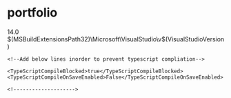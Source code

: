# portfolio

<PropertyGroup>
    <VisualStudioVersion Condition="'$(VisualStudioVersion)' == ''">14.0</VisualStudioVersion>
    <VSToolsPath Condition="'$(VSToolsPath)' == ''">$(MSBuildExtensionsPath32)\Microsoft\VisualStudio\v$(VisualStudioVersion)</VSToolsPath>

	<!--Add below lines inorder to prevent typescript compliation-->

    <TypeScriptCompileBlocked>true</TypeScriptCompileBlocked>
    <TypeScriptCompileOnSaveEnabled>False</TypeScriptCompileOnSaveEnabled>

	<!-------------------->
</PropertyGroup>